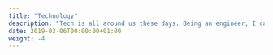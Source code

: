 ```yaml
---
title: "Technology"
description: "Tech is all around us these days. Being an engineer, I cannot avoid talking about it too."
date: 2019-03-06T00:00:00+01:00
weight: -4
---
```

